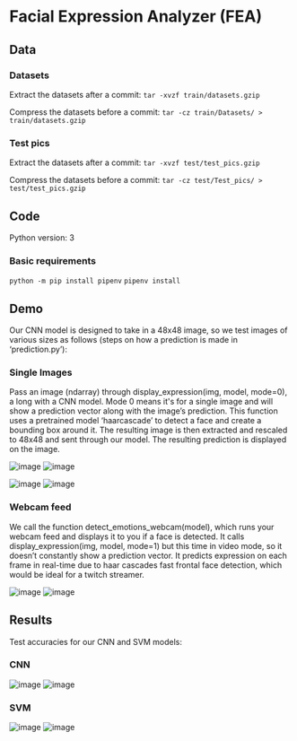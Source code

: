 # Facial Expression Analyzer (FEA)

## Data
### Datasets
Extract the datasets after a commit:
```tar -xvzf train/datasets.gzip```

Compress the datasets before a commit:
```tar -cz train/Datasets/ > train/datasets.gzip```

### Test pics
Extract the datasets after a commit:
```tar -xvzf test/test_pics.gzip```

Compress the datasets before a commit:
```tar -cz test/Test_pics/ > test/test_pics.gzip```

## Code
Python version: 3

### Basic requirements
`python -m pip install pipenv`
`pipenv install`

## Demo
Our CNN model is designed to take in a 48x48 image, so we test images of various sizes as
follows (steps on how a prediction is made in ‘prediction.py’):

### Single Images
Pass an image (ndarray) through display_expression(img, model, mode=0), a long
with a CNN model. Mode 0 means it's for a single image and will show a prediction vector along
with the image’s prediction. This function uses a pretrained model ‘haarcascade’ to detect a
face and create a bounding box around it. The resulting image is then extracted and rescaled to
48x48 and sent through our model. The resulting prediction is displayed on the image.

![image](https://user-images.githubusercontent.com/32078797/107105382-fcbeab00-67f3-11eb-820d-78c780a72480.png)
![image](https://user-images.githubusercontent.com/32078797/107105389-09db9a00-67f4-11eb-9139-9c5a526cc58c.png)

![image](https://user-images.githubusercontent.com/32078797/107105400-152ec580-67f4-11eb-88ac-286185a8a0b7.png)
![image](https://user-images.githubusercontent.com/32078797/107105406-1fe95a80-67f4-11eb-93ea-e2f0373ef648.png)


### Webcam feed
We call the function detect_emotions_webcam(model), which runs your webcam feed
and displays it to you if a face is detected. It calls display_expression(img, model,
mode=1) but this time in video mode, so it doesn’t constantly show a prediction vector. It
predicts expression on each frame in real-time due to haar cascades fast frontal face detection,
which would be ideal for a twitch streamer.

![image](https://user-images.githubusercontent.com/32078797/107105584-21675280-67f5-11eb-8426-84d76ff9a3d1.png)
![image](https://user-images.githubusercontent.com/32078797/107105432-3ee7ec80-67f4-11eb-8c4c-fce1e1e81615.png)

## Results
Test accuracies for our CNN and SVM models:

### CNN
![image](https://user-images.githubusercontent.com/32078797/107105604-3fcd4e00-67f5-11eb-8dbf-5c82f633f536.png)
![image](https://user-images.githubusercontent.com/32078797/107105756-e87bad80-67f5-11eb-90e9-234cfe262e12.png)

### SVM
![image](https://user-images.githubusercontent.com/32078797/107105686-86bb4380-67f5-11eb-9535-eea8d8eda7da.png)
![image](https://user-images.githubusercontent.com/32078797/107105775-fd584100-67f5-11eb-9c5d-bdba265c70c1.png)

